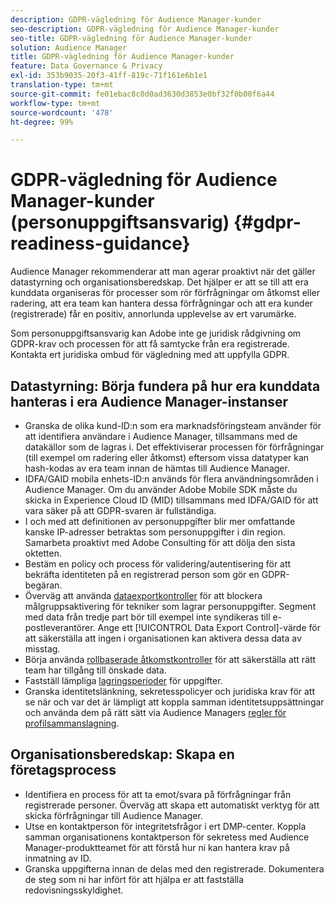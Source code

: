 ```yaml
---
description: GDPR-vägledning för Audience Manager-kunder
seo-description: GDPR-vägledning för Audience Manager-kunder
seo-title: GDPR-vägledning för Audience Manager-kunder
solution: Audience Manager
title: GDPR-vägledning för Audience Manager-kunder
feature: Data Governance & Privacy
exl-id: 353b9035-20f3-41ff-819c-71f161e6b1e1
translation-type: tm+mt
source-git-commit: fe01ebac8c0d0ad3630d3853e0bf32f0b00f6a44
workflow-type: tm+mt
source-wordcount: '478'
ht-degree: 99%

---
```


# GDPR-vägledning för Audience Manager-kunder (personuppgiftsansvarig) {#gdpr-readiness-guidance}

Audience Manager rekommenderar att man agerar proaktivt när det gäller datastyrning och organisationsberedskap. Det hjälper er att se till att era kunddata organiseras för processer som rör förfrågningar om åtkomst eller radering, att era team kan hantera dessa förfrågningar och att era kunder (registrerade) får en positiv, annorlunda upplevelse av ert varumärke.

Som personuppgiftsansvarig kan Adobe inte ge juridisk rådgivning om GDPR-krav och processen för att få samtycke från era registrerade. Kontakta ert juridiska ombud för vägledning med att uppfylla GDPR.

## Datastyrning: Börja fundera på hur era kunddata hanteras i era Audience Manager-instanser

* Granska de olika kund-ID:n som era marknadsföringsteam använder för att identifiera användare i Audience Manager, tillsammans med de datakällor som de lagras i. Det effektiviserar processen för förfrågningar (till exempel om radering eller åtkomst) eftersom vissa datatyper kan hash-kodas av era team innan de hämtas till Audience Manager.
* IDFA/GAID mobila enhets-ID:n används för flera användningsområden i Audience Manager. Om du använder Adobe Mobile SDK måste du skicka in Experience Cloud ID (MID) tillsammans med IDFA/GAID för att vara säker på att GDPR-svaren är fullständiga.
* I och med att definitionen av personuppgifter blir mer omfattande kanske IP-adresser betraktas som personuppgifter i din region. Samarbeta proaktivt med Adobe Consulting för att dölja den sista oktetten.
* Bestäm en policy och process för validering/autentisering för att bekräfta identiteten på en registrerad person som gör en GDPR-begäran.
* Överväg att använda [dataexportkontroller](../../features/data-export-controls.md) för att blockera målgruppsaktivering för tekniker som lagrar personuppgifter. Segment med data från tredje part bör till exempel inte syndikeras till e-postleverantörer. Ange ett [!UICONTROL Data Export Control]-värde för att säkerställa att ingen i organisationen kan aktivera dessa data av misstag.
* Börja använda [rollbaserade åtkomstkontroller](../../features/administration/administration-overview.md) för att säkerställa att rätt team har tillgång till önskade data.
* Fastställ lämpliga [lagringsperioder](../../faq/faq-privacy.md#data-retention-faq) för uppgifter.
* Granska identitetslänkning, sekretesspolicyer och juridiska krav för att se när och var det är lämpligt att koppla samman identitetsuppsättningar och använda dem på rätt sätt via Audience Managers [regler för profilsammanslagning](../../features/profile-merge-rules/merge-rules-overview.md).

## Organisationsberedskap: Skapa en företagsprocess

* Identifiera en process för att ta emot/svara på förfrågningar från registrerade personer. Överväg att skapa ett automatiskt verktyg för att skicka förfrågningar till Audience Manager.
* Utse en kontaktperson för integritetsfrågor i ert DMP-center. Koppla samman organisationens kontaktperson för sekretess med Audience Manager-produktteamet för att förstå hur ni kan hantera krav på inmatning av ID.
* Granska uppgifterna innan de delas med den registrerade. Dokumentera de steg som ni har infört för att hjälpa er att fastställa redovisningsskyldighet.
